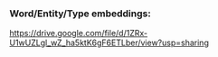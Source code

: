 ### Word/Entity/Type embeddings:

https://drive.google.com/file/d/1ZRx-U1wUZLgl_wZ_ha5ktK6gF6ETLber/view?usp=sharing
